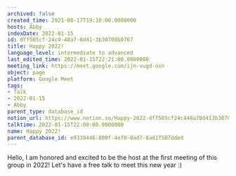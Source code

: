 ```yaml
---
archived: false
created_time: 2021-08-17T19:10:00.0000000
hosts: Abby
indexDate: 2022-01-15
id: dff585cf-24c4-48a7-8d41-3b30708b0767
title: Happy 2022!
language_level: intermediate to advanced
last_edited_time: 2022-01-15T22:21:00.0000000
meeting_link: https://meet.google.com/ijn-vugd-osn
object: page
platform: Google Meet
tags:
- Talk
- 2022-01-15
- Abby
parent_type: database_id
notion_url: https://www.notion.so/Happy-2022-dff585cf24c448a78d413b30708b0767
talktime: 2022-01-15T22:00:00.0000000
name: Happy 2022!
parent_database_id: e9339446-880f-4ef0-8ad7-8ad1f507dded
---
```


Hello, I am honored and excited to be the host at the first meeting of this group in 2022! Let's have a free talk to meet this new year :)





